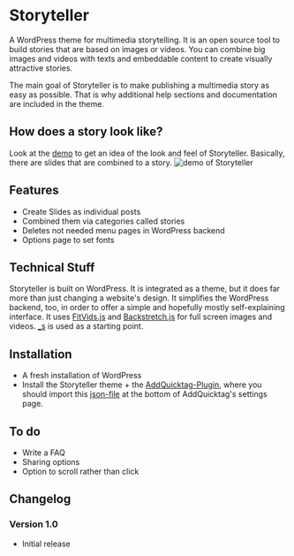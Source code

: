 Storyteller
===========

A WordPress theme for multimedia storytelling. It is an open source tool to build stories that are based on images or videos. You can combine big images and videos with texts and embeddable content to create visually attractive stories. 

The main goal of Storyteller is to make publishing a multimedia story as easy as possible. That is why additional help sections and documentation are included in the theme.

## How does a story look like?
Look at the [demo](http://storyteller.katharinabrunner.de/demo) to get an idea of the look and feel of Storyteller. Basically, there are slides that are combined to a story.
![demo of Storyteller](http://storyteller.katharinabrunner.de/static/demo.jpg)

## Features
* Create Slides as individual posts
* Combined them via categories called stories
* Deletes not needed menu pages in WordPress backend
* Options page to set fonts

## Technical Stuff
Storyteller is built on WordPress. It is integrated as a theme, but it does far more than just changing a website's design. It simplifies the WordPress backend, too, in order to offer a simple and hopefully mostly self-explaining interface. It uses [FitVids.js](https://github.com/davatron5000/FitVids.js) and [Backstretch.js](https://github.com/srobbin/jquery-backstretch) for full screen images and videos. [_s](https://github.com/Automattic/_s) is used as a starting point.

## Installation

* A fresh installation of WordPress
* Install the Storyteller theme + the [AddQuicktag-Plugin](http://wordpress.org/plugins/addquicktag), where you should import this [json-file](http://storyteller.katharinabrunner.de/static/addquicktag-storyteller.json) at the bottom of AddQuicktag's settings page.</li>


## To do

* Write a FAQ
* Sharing options
* Option to scroll rather than click

## Changelog
### Version 1.0
* Initial release


